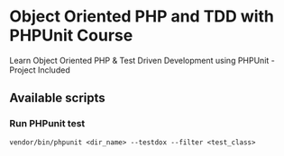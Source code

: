 # Object Oriented PHP and TDD with PHPUnit Course

Learn Object Oriented PHP & Test Driven Development using PHPUnit - Project Included

## Available scripts

### Run PHPunit test
`vendor/bin/phpunit <dir_name> --testdox --filter <test_class>`